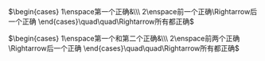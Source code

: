  $\begin{cases}  
1\enspace第一个正确&\\\   
2\enspace前一个正确\Rightarrow后一个正确  
\end{cases}\quad\quad\Rightarrow所有都正确$   
  
 $\begin{cases}  
1\enspace第一个和第二个正确&\\\   
2\enspace前两个正确\Rightarrow后一个正确  
\end{cases}\quad\quad\Rightarrow所有都正确$   
